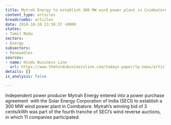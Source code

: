 ```yaml
---
title: Mytrah Energy to establish 300 MW wind power plant in Coimbatore, Tamil Nadu
content_type: articles
breadcrumbs: articles
date: 2018-10-10 13:59:37 +0000
states:
- Tamil Nadu
sectors:
- Energy
subsectors:
- Renewables
sources:
- name: Hindu Business Line
  url: https://www.thehindubusinessline.com/todays-paper/tp-news/article24973138.ece
details: []
is_analysis: false

---
```

Independent power producer Mytrah Energy entered into a power purchase agreement  with the Solar Energy Corporation of India (SECI) to establish a 300 MW wind power plant in Coimbatore. Mytrah’s winning bid of 3 cents/kWh was part of the fourth tranche of SECI’s wind reverse auctions, in which 11 companies participated. 